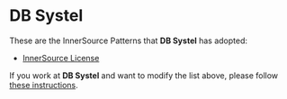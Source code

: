 # DB Systel

These are the InnerSource Patterns that **DB Systel** has adopted:

* [InnerSource License](../patterns/2-structured/innersource-license.md)

If you work at **DB Systel** and want to modify the list above, please follow [these instructions](./README.md).
